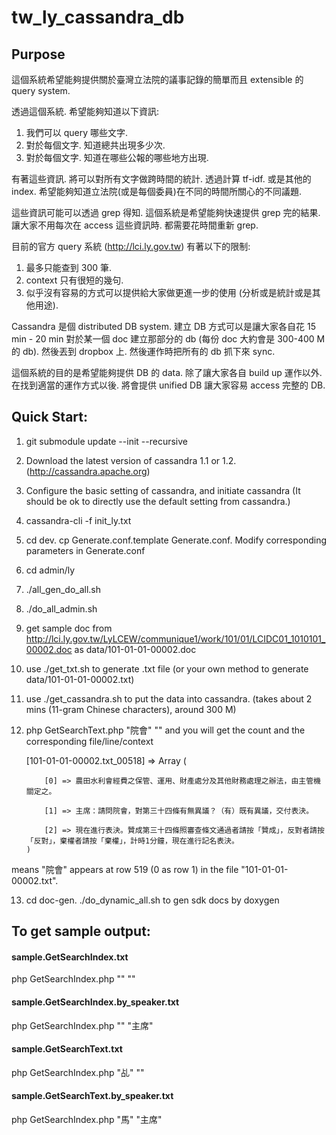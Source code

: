 tw_ly_cassandra_db
==================

## Purpose

這個系統希望能夠提供關於臺灣立法院的議事記錄的簡單而且 extensible 的 query system.

透過這個系統. 希望能夠知道以下資訊:
1. 我們可以 query 哪些文字.
2. 對於每個文字. 知道總共出現多少次.
3. 對於每個文字. 知道在哪些公報的哪些地方出現.

有著這些資訊. 將可以對所有文字做跨時間的統計. 
透過計算 tf-idf. 或是其他的 index.
希望能夠知道立法院(或是每個委員)在不同的時間所關心的不同議題.

這些資訊可能可以透過 grep 得知.
這個系統是希望能夠快速提供 grep 完的結果. 讓大家不用每次在 access 這些資訊時. 都需要花時間重新 grep.

目前的官方 query 系統 (http://lci.ly.gov.tw)
有著以下的限制:
1. 最多只能查到 300 筆.
2. context 只有很短的幾句.
3. 似乎沒有容易的方式可以提供給大家做更進一步的使用 (分析或是統計或是其他用途).

Cassandra 是個 distributed DB system.
建立 DB 方式可以是讓大家各自花 15 min - 20 min 對於某一個 doc 建立那部分的 db 
(每份 doc 大約會是 300-400 M 的 db). 然後丟到 dropbox 上.
然後運作時把所有的 db 抓下來 sync. 

這個系統的目的是希望能夠提供 DB 的 data.
除了讓大家各自 build up 運作以外.
在找到適當的運作方式以後. 將會提供 unified DB 讓大家容易 access 完整的 DB.

## Quick Start:

1. git submodule update --init --recursive

2. Download the latest version of cassandra 1.1 or 1.2. (http://cassandra.apache.org)
3. Configure the basic setting of cassandra, and initiate cassandra (It should be ok to directly use the default setting from cassandra.)
4. cassandra-cli -f init_ly.txt

5. cd dev. cp Generate.conf.template Generate.conf. Modify corresponding parameters in Generate.conf

6. cd admin/ly
7. ./all_gen_do_all.sh
8. ./do_all_admin.sh

9. get sample doc from http://lci.ly.gov.tw/LyLCEW/communique1/work/101/01/LCIDC01_1010101_00002.doc as data/101-01-01-00002.doc
10. use ./get_txt.sh to generate .txt file (or your own method to generate data/101-01-01-00002.txt)

11. use ./get_cassandra.sh to put the data into cassandra. (takes about 2 mins (11-gram Chinese characters), around 300 M)

12. php GetSearchText.php "院會" "" and you will get the count and the corresponding file/line/context

    [101-01-01-00002.txt_00518] => Array
        (

            [0] => 農田水利會經費之保管、運用、財產處分及其他財務處理之辦法，由主管機關定之。

            [1] => 主席：請問院會，對第三十四條有無異議？（有）既有異議，交付表決。

            [2] => 現在進行表決。贊成第三十四條照審查條文通過者請按「贊成」，反對者請按「反對」，棄權者請按「棄權」，計時1分鐘，現在進行記名表決。
        )

means "院會" appears at row 519 (0 as row 1) in the file "101-01-01-00002.txt".

13. cd doc-gen. ./do_dynamic_all.sh to gen sdk docs by doxygen

## To get sample output:

#### sample.GetSearchIndex.txt
php GetSearchIndex.php "" ""

#### sample.GetSearchIndex.by_speaker.txt
php GetSearchIndex.php "" "主席"

#### sample.GetSearchText.txt
php GetSearchIndex.php "乩" ""

#### sample.GetSearchText.by_speaker.txt
php GetSearchIndex.php "馬" "主席"
